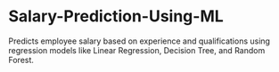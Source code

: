 # Salary-Prediction-Using-ML
Predicts employee salary based on experience and qualifications using regression models like Linear Regression, Decision Tree, and Random Forest.
